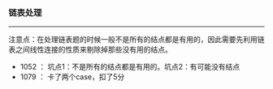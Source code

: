 ###  链表处理

----------------

注意点：在处理链表题的时候一般不是所有的结点都是有用的，因此需要先利用链表之间线性连接的性质来剔除掉那些没有用的结点。

- 1052 ： 坑点1：不是所有的结点都是有用的。坑点2：有可能没有结点
- 1079 ： 卡了两个case，扣了5分
